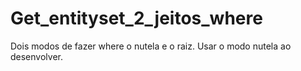 # Get_entityset_2_jeitos_where
Dois modos de fazer where o nutela e o raiz. 
Usar o modo nutela ao desenvolver.
